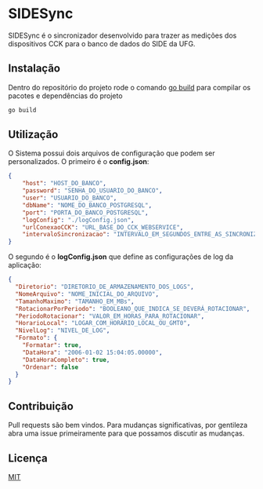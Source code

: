 # SIDESync

SIDESync é o sincronizador desenvolvido para trazer as medições dos dispositivos CCK para o banco de dados do SIDE da UFG.

## Instalação

Dentro do repositório do projeto rode o comando [go build](https://golang.org/cmd/go/) para compilar os pacotes e dependências do projeto

```bash
go build
```

## Utilização

O Sistema possui dois arquivos de configuração que podem ser personalizados. O primeiro é o **config.json**:


```json
{
    "host": "HOST_DO_BANCO",
    "password": "SENHA_DO_USUARIO_DO_BANCO",
    "user": "USUARIO_DO_BANCO",
    "dbName": "NOME_DO_BANCO_POSTGRESQL",
    "port": "PORTA_DO_BANCO_POSTGRESQL",
    "logConfig": "./logConfig.json",
    "urlConexaoCCK": "URL_BASE_DO_CCK_WEBSERVICE",
    "intervaloSincronizacao": "INTERVALO_EM_SEGUNDOS_ENTRE_AS_SINCRONIZACOES"
}
```

O segundo é o **logConfig.json** que define as configurações de log da aplicação:


```json
{
  "Diretorio": "DIRETORIO_DE_ARMAZENAMENTO_DOS_LOGS",
  "NomeArquivo": "NOME_INICIAL_DO_ARQUIVO",
  "TamanhoMaximo": "TAMANHO_EM_MBs",
  "RotacionarPorPeriodo": "BOOLEANO_QUE_INDICA_SE_DEVERÁ_ROTACIONAR",
  "PeriodoRotacionar": "VALOR_EM_HORAS_PARA_ROTACIONAR",
  "HorarioLocal": "LOGAR_COM_HORARIO_LOCAL_OU_GMT0",
  "NivelLog": "NIVEL_DE_LOG",
  "Formato": {
    "Formatar": true,
    "DataHora": "2006-01-02 15:04:05.00000",
    "DataHoraCompleto": true,
    "Ordenar": false
  }
}
```

## Contribuição
Pull requests são bem vindos. Para mudanças significativas, por gentileza abra uma issue primeiramente para que possamos discutir as mudanças.

## Licença
[MIT](https://choosealicense.com/licenses/mit/)
